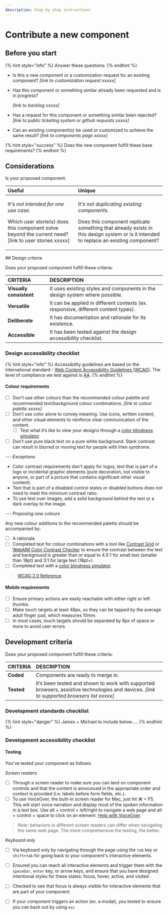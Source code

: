 ```yaml
---
description: Step by step instructions
---
```


# Contribute a new component

## **Before you start**

{% hint style="info" %}
Answer these questions:
{% endhint %}

* Is this a new component or a customization request for an existing component?  _\[link to customization request xxxxx\]_
* Has this component or something similar already been requested and is in progress? 

  _\[link to backlog xxxxx\]_ 

* Has a request for this component or something similar been rejected?  _\[link to public ticketing system or github requests xxxxx\]_
* Can an existing component\(s\) be used or customized to achieve the same result? _\[link to components page xxxxx\]_

{% hint style="success" %}
Does the new component fulfill these base requirements?
{% endhint %}

## **Considerations**

Is your proposed component:

<table>
  <thead>
    <tr>
      <th style="text-align:left"><b>Useful</b>
      </th>
      <th style="text-align:left"><b>Unique</b>
      </th>
    </tr>
  </thead>
  <tbody>
    <tr>
      <td style="text-align:left">
        <p><em>It&apos;s not intended for one use case. </em>
        </p>
        <p>Which user storie(s) does this component solve beyond the current need?
          [link to user stories xxxxx]</p>
      </td>
      <td style="text-align:left">
        <p><em>It&apos;s not duplicating existing components.</em>
        </p>
        <p>Does this component replicate something that already exists in this design
          system or is it intended to replace an existing component?</p>
      </td>
    </tr>
  </tbody>
</table>## Design criteria

Does your proposed component fulfill these criteria:

| CRITERIA | DESCRIPTION |
| :--- | :--- |
| **Visually consistent** | It uses existing styles and components in the design system where possible. |
| **Versatile** | It can be applied in different contexts \(ex. responsive, different content types\). |
| **Deliberate** | It has documentation and rationale for its existence. |
| **Accessible** | It has been tested against the design accessibility checklist. |

### Design accessibility checklist

{% hint style="info" %}
Accessibility guidelines are based on the international standard - [Web Content Accessibility Guidelines \(WCAG\)](https://www.w3.org/TR/UNDERSTANDING-WCAG20/Overview.html#contents). The level of compliance we test against is [AA](https://www.w3.org/WAI/WCAG21/quickref/?currentsidebar=%23col_customize&levels=aaa).
{% endhint %}

#### Colour requirements

* [ ] Don't use other colours than the recommended colour palette and recommended text/background colour combinations. _\[link to colour palette xxxxx\]_
* [ ] Don’t use color alone to convey meaning. Use icons, written content, and other visual elements to reinforce clear communication of the content.
  * [ ] Test what it’s like to view your designs through a [color blindness simulator](http://www.color-blindness.com/coblis-color-blindness-simulator/).
* [ ] Don’t use pure black text on a pure white background. Stark contrast can result in blurred or moving text for people with Irlen syndrome.

--- _Exceptions_

* Color contrast requirements don't apply for logos, text that is part of a logo or incidental graphic elements \(pure decoration, not visible to anyone, or part of a picture that contains significant other visual content\).
* Text that is part of a disabled control states or disabled buttons does not need to meet the minimum contrast ratio.
* To use text over images, add a solid background behind the text or a dark overlay to the image.

_--- Proposing new colours_

Any new colour additions to the recommended palette should be accompanied by:

* [ ] A rationale.
* [ ] Completed test for colour combinations with a tool like [Contrast Grid](http://contrast-grid.eightshapes.com) or [WebAIM Color Contrast Checker](https://webaim.org/resources/contrastchecker/) to ensure the contrast between the text and background is greater than or equal to 4.5:1 for small text \(smaller than 18pt\) and 3:1 for large text \(18pt+\).
* [ ] Completed test with a [color blindness simulator](http://www.color-blindness.com/coblis-color-blindness-simulator/).

> [WCAG 2.0 Reference](https://www.w3.org/WAI/WCAG21/quickref/?versions=2.0#contrast-minimum)

#### Mobile requirements

* [ ] Ensure primary actions are easily reachable with either right or left thumbs.
* [ ] Make touch targets at least 48px, so they can be tapped by the average adult finger pad, which measures 10mm. 
* [ ] In most cases, touch targets should be separated by 8px of space or more to avoid user errors.

## Development criteria

Does your proposed component fulfill these criteria:

| CRITERIA | DESCRIPTION |
| :--- | :--- |
| **Coded** | Components are ready to merge in. |
| **Tested** | It’s been tested and shown to work with supported browsers, assistive technologies and devices. _\[link to supported browsers list xxxxx\]_ |

### Development standards checklist

{% hint style="danger" %}
James + Michael to include below.....
{% endhint %}

### Development accessibility checklist

#### Testing

You've tested your component as follows:

_Screen readers_

* [ ] Through a screen reader to make sure you can land on component controls and that the content is announced in the appropriate order and context is provided \(i.e. labels before form fields, etc.\).
* [ ] To use VoiceOver, the built-in screen reader for Mac, just hit ⌘ + F5. This will start voice narration and display most of the spoken information in a text box. Use alt + control + left/right to navigate a web page and alt + control + space to click on an element. [Help with VoiceOver](https://www.apple.com/voiceover/info/guide/_1124.html).

> _Note:_ behaviors in different screen readers can differ when navigating the same web page. The more comprehensive the testing, the better.

_Keyboard only_

* [ ] Via keyboard only by navigating through the page using the `tab` key or `shift+tab` for going back to your component's interactive elements.
* [ ] Ensured you can reach all interactive elements and trigger them with the `spacebar`, `enter` key, or arrow keys, and ensure that you have designed intentional styles for these states: focus, hover, active, and visited.
* [ ] Checked to see that focus is always visible for interactive elements that are part of your component.
* [ ] If your component triggers an action \(ex. a modal\), you tested to ensure you can back out by using `esc`

